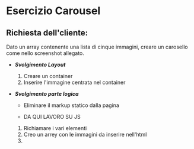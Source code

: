 Esercizio Carousel
===
## Richiesta dell'cliente: 
Dato un array contenente una lista di cinque immagini, creare un carosello come nello screenshot allegato.

- ***Svolgimento Layout***
  1. Creare un container
  2. Inserire l'immagine centrata nel container 

- ***Svolgimento parte logica***
  - Eliminare il markup statico dalla pagina

  - DA QUI LAVORO SU JS 

  1. Richiamare i vari elementi
  2. Creo un arrey con le immagini da inserire nell'html
  3. 


     
